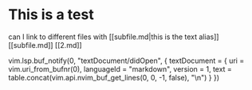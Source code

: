 # This is a test

can I link to different files with [[subfile.md|this is the text alias]]
[[subfile.md]] [[2.md]]

vim.lsp.buf_notify(0, "textDocument/didOpen", {
  textDocument = {
    uri = vim.uri_from_bufnr(0),
    languageId = "markdown",
    version = 1,
    text = table.concat(vim.api.nvim_buf_get_lines(0, 0, -1, false), "\n")
  }
})
